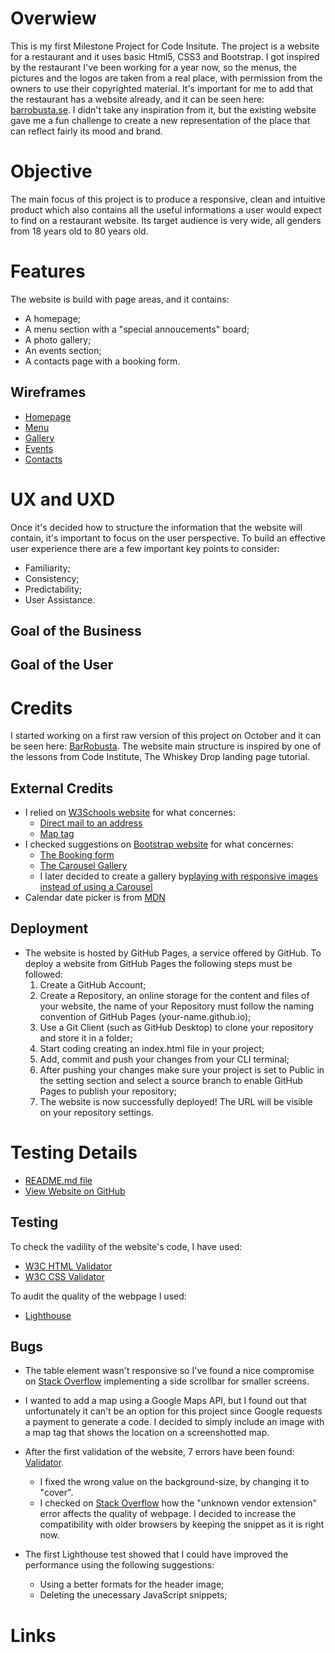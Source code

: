 # Overwiew

This is my first Milestone Project for Code Insitute.
The project is a website for a restaurant and it uses basic Html5, CSS3 and Bootstrap.
I got inspired by the restaurant I've been working for a year now, so the menus, the pictures and the logos are taken from a real place, with permission from the owners to use their copyrighted material. 
It's important for me to add that the restaurant has a website already, and it can be seen here: [barrobusta.se](https://www.barrobusta.se/). I didn't take any inspiration from it, but the existing website gave me a fun challenge to create a new representation of the place that can reflect fairly its mood and brand.

# Objective

The main focus of this project is to produce a responsive, clean and intuitive product which also contains
 all the useful informations a user would expect to find on a restaurant website. Its target audience is very wide, all genders from 18 years old to 80 years old.

 # Features

 The website is build with page areas, and it contains:
 * A homepage;
 * A menu section with a "special annoucements" board;
 * A photo gallery;
 * An events section;
 * A contacts page with a booking form.

 ## Wireframes
 
 * [Homepage](https://i.imgur.com/lx4ciIv.png)
 * [Menu](https://i.imgur.com/duzxWmt.png)
 * [Gallery](https://i.imgur.com/nKg4NOt.png)
 * [Events](https://i.imgur.com/BnzC0dY.png)
 * [Contacts](https://i.imgur.com/SAmuImq.png)

 # UX and UXD
 Once it's decided how to structure the information that the website will contain, it's important to focus on the user perspective.
 To build an effective user experience there are a few important key points to consider:
 * Familiarity;
 * Consistency;
 * Predictability;
 * User Assistance.
 
 ## Goal of the Business

 ## Goal of the User

# Credits
I started working on a first raw version of this project on October and it can be seen here: [BarRobusta](https://github.com/ClaudiaLie/BarRobusta).
The website main structure is inspired by one of the lessons from Code Institute, The Whiskey Drop landing page tutorial.

## External Credits

* I relied on [W3Schools website](https://www.w3schools.com/) for what concernes:
    * [Direct mail to an address](https://www.w3schools.com/tags/tag_address.asp)
    * [Map tag](https://www.w3schools.com/tags/tag_map.asp)
* I checked suggestions on [Bootstrap website](https://getbootstrap.com/) for what concernes:
    * [The Booking form](https://getbootstrap.com/docs/4.4/components/forms/)
    * [The Carousel Gallery](https://getbootstrap.com/docs/4.0/components/carousel/)
    * I later decided to create a gallery by[playing with responsive images instead of using a Carousel](https://getbootstrap.com/docs/4.0/content/images/#image-thumbnails)
* Calendar date picker is from [MDN](https://developer.mozilla.org/en-US/docs/Web/HTML/Element/input/datetime-local)

## Deployment

* The website is hosted by GitHub Pages, a service offered by GitHub. 
To deploy a website from GitHub Pages the following steps must be followed:
    1. Create a GitHub Account;
    2. Create a Repository, an online storage for the content and files of your website, the name of your Repository must follow the naming convention of GitHub Pages (your-name.github.io);
    3. Use a Git Client (such as GitHub Desktop) to clone your repository and store it in a folder;
    4. Start coding creating an index.html file in your project;
    5. Add, commit and push your changes from your CLI terminal;
    6. After pushing your changes make sure your project is set to Public in the setting section and select a source branch to enable GitHub Pages to publish your repository;
    7. The website is now successfully deployed! The URL will be visible on your repository settings.

# Testing Details

* [README.md file](https://github.com/ClaudiaLie/MS1_BarRobusta/blob/main/README.md)
* [View Website on GitHub](https://github.com/ClaudiaLie/MS1_BarRobusta)

## Testing

To check the vadility of the website's code, I have used:
* [W3C HTML Validator](https://validator.w3.org/)
* [W3C CSS Validator](https://jigsaw.w3.org/css-validator/)

To audit the quality of the webpage I used:
 * [Lighthouse](https://developers.google.com/web/tools/lighthouse/?utm_source=devtools)

## Bugs

* The table element wasn't responsive so I've found a nice compromise on [Stack Overflow](https://stackoverflow.com/questions/40512604/bootstrap-table-is-not-responsive) implementing a side scrollbar for smaller screens.
* I wanted to add a map using a Google Maps API, but I found out that unfortunately it can't be an option for this project since Google requests a payment to generate a code. I decided to simply include an image with a map tag that shows the location on a screenshotted map.
* After the first validation of the website, 7 errors have been found: [Validator](https://i.imgur.com/hFWRIc7.jpg).
    * I fixed the wrong value on the background-size, by changing it to "cover".
    * I checked on [Stack Overflow](https://stackoverflow.com/questions/52490004/what-are-all-of-these-w3c-css-validation-warnings-about) how the "unknown vendor extension" error affects the quality of webpage. I decided to increase the compatibility with older browsers by keeping the snippet as it is right now.

* The first Lighthouse test showed that I could have improved the performance using the following suggestions:
    * Using a better formats for the header image;
    * Deleting the unecessary JavaScript snippets;

# Links
